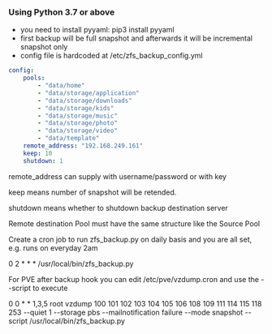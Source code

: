 ### Using Python 3.7 or above

* you need to install pyyaml: pip3 install pyyaml
* first backup will be full snapshot and afterwards it will be incremental snapshot only
* config file is hardcoded at /etc/zfs_backup_config.yml

``` YAML
config:
    pools:
        - "data/home"
        - "data/storage/application"
        - "data/storage/downloads"
        - "data/storage/kids"
        - "data/storage/music"
        - "data/storage/photo"
        - "data/storage/video"
        - "data/template"
    remote_address: "192.168.249.161"
    keep: 10
    shutdown: 1
```
remote_address can supply with username/password or with key

keep means number of snapshot will be retended.

shutdown means whether to shutdown backup destination server

Remote destination Pool must have the same structure like the Source Pool

Create a cron job to run zfs_backup.py on daily basis and you are all set, e.g. runs on everyday 2am

0 2 * * * /usr/local/bin/zfs_backup.py

For PVE after backup hook you can edit /etc/pve/vzdump.cron and use the --script  to execute

0 0 * * 1,3,5       root vzdump 100 101 102 103 104 105 106 108 109 111 114 115 118 253 --quiet 1 --storage pbs --mailnotification failure --mode snapshot --script /usr/local/bin/zfs_backup.py
